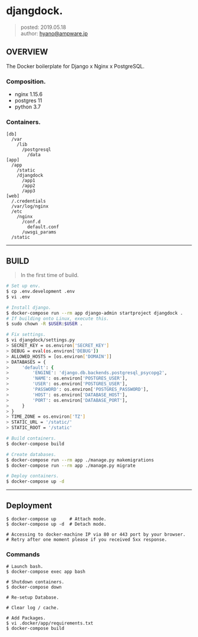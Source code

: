 djangdock.
===============

> posted: 2019.05.18  
> author: hyano@ampware.jp

## OVERVIEW
The Docker boilerplate for Django x Nginx x PostgreSQL.

### Composition.
- nginx 1.15.6
- postgres 11
- python 3.7

### Containers.
```
[db]
  /var
    /lib
      /postgresql
        /data
[app]
  /app
    /static
    /djangdock
      /app1
      /app2
      /app3
[web]
  /.credentials
  /var/log/nginx
  /etc
    /nginx
      /conf.d
        default.conf
      /uwsgi_params
  /static
```


------


## BUILD
> In the first time of build.

```sh
# Set up env.
$ cp .env.development .env
$ vi .env

# Install django.
$ docker-compose run --rm app django-admin startproject djangdock .
# If building onto Linux, execute this.
$ sudo chown -R $USER:$USER .

# Fix settings.
$ vi djangdock/settings.py
> SECRET_KEY = os.environ['SECRET_KEY']
> DEBUG = eval(os.environ['DEBUG'])
> ALLOWED_HOSTS = [os.environ['DOMAIN']]
> DATABASES = {
>     'default': {
>         'ENGINE': 'django.db.backends.postgresql_psycopg2',
>         'NAME': os.environ['POSTGRES_USER'],
>         'USER': os.environ['POSTGRES_USER'],
>         'PASSWORD': os.environ['POSTGRES_PASSWORD'],
>         'HOST': os.environ['DATABASE_HOST'],
>         'PORT': os.environ['DATABASE_PORT'],
>     }
> }
> TIME_ZONE = os.environ['TZ']
> STATIC_URL = '/static/'
> STATIC_ROOT = '/static'

# Build containers.
$ docker-compose build

# Create databases.
$ docker-compose run --rm app ./manage.py makemigrations
$ docker-compose run --rm app ./manage.py migrate

# Deploy containers.
$ docker-compose up -d
```


------


## Deployment
```
$ docker-compose up     # Attach mode.
$ docker-compose up -d  # Detach mode.

# Accessing to docker-machine IP via 80 or 443 port by your browser.
# Retry after one moment please if you received 5xx response.
```

### Commands
```
# Launch bash.
$ docker-compose exec app bash

# Shutdown containers.
$ docker-compose down

# Re-setup Database.

# Clear log / cache.

# Add Packages.
$ vi .docker/app/requirements.txt
$ docker-compose build
```
